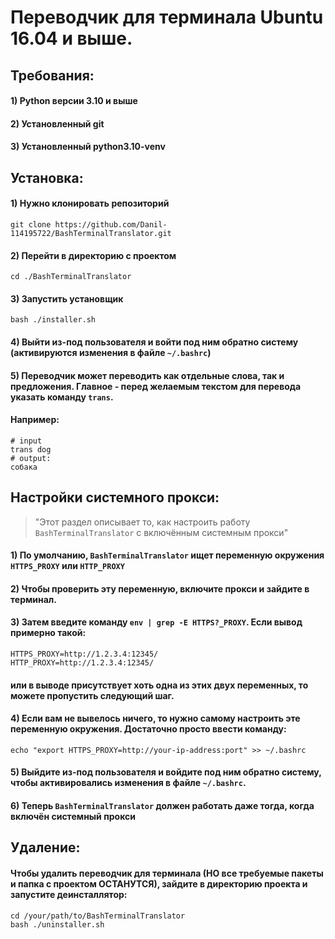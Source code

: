 # Переводчик для терминала Ubuntu 16.04 и выше.

## Требования:
#### 1) Python версии 3.10 и выше
#### 2) Установленный git
#### 3) Установленный python3.10-venv

## Установка:

#### 1) Нужно клонировать репозиторий
```shell
git clone https://github.com/Danil-114195722/BashTerminalTranslator.git
```

#### 2) Перейти в директорию с проектом
```shell
cd ./BashTerminalTranslator
```

#### 3) Запустить установщик
```shell
bash ./installer.sh
```

#### 4) Выйти из-под пользователя и войти под ним обратно систему (активируются изменения в файле `~/.bashrc`)

#### 5) Переводчик может переводить как отдельные слова, так и предложения. Главное - перед желаемым текстом для перевода указать команду `trans`.
#### Например:
```shell
# input
trans dog
# output:
собака
```

## Настройки системного прокси:

> "Этот раздел описывает то, как настроить работу `BashTerminalTranslator` с включённым системным прокси"

#### 1) По умолчанию, `BashTerminalTranslator` ищет переменную окружения `HTTPS_PROXY` или `HTTP_PROXY`

#### 2) Чтобы проверить эту переменную, включите прокси и зайдите в терминал.

#### 3) Затем введите команду `env | grep -E HTTPS?_PROXY`. Если вывод примерно такой:
```shell
HTTPS_PROXY=http://1.2.3.4:12345/
HTTP_PROXY=http://1.2.3.4:12345/
```

#### или в выводе присутствует хоть одна из этих двух переменных, то можете пропустить следующий шаг.

#### 4) Если вам не вывелось ничего, то нужно самому настроить эте переменную окружения. Достаточно просто ввести команду:
```shell
echo "export HTTPS_PROXY=http://your-ip-address:port" >> ~/.bashrc 
```

#### 5) Выйдите из-под пользователя и войдите под ним обратно систему, чтобы активировались изменения в файле `~/.bashrc`.

#### 6) Теперь `BashTerminalTranslator` должен работать даже тогда, когда включён системный прокси

## Удаление:

#### Чтобы удалить переводчик для терминала (НО все требуемые пакеты и папка с проектом ОСТАНУТСЯ), зайдите в директорию проекта и запустите деинсталлятор:
```shell
cd /your/path/to/BashTerminalTranslator
bash ./uninstaller.sh
```

